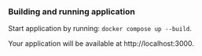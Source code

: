 ### Building and running application

Start application by running:
`docker compose up --build`.

Your application will be available at http://localhost:3000.
